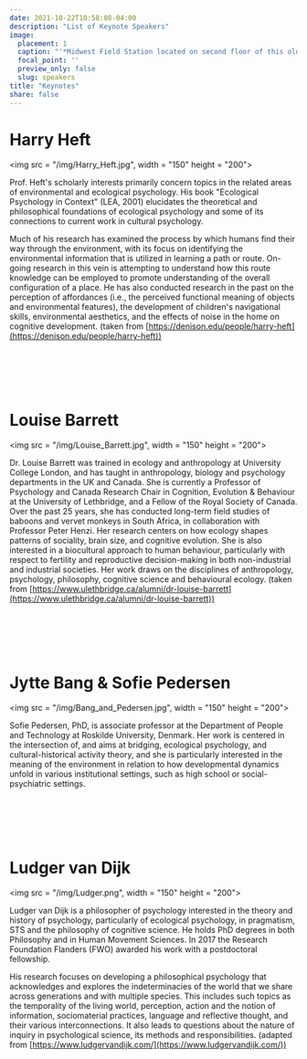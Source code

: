 ```yaml
---
date: 2021-10-22T10:58:08-04:00
description: "List of Keynote Speakers"
image:
  placement: 1
  caption: "'*Midwest Field Station located on second floor of this old Bank Building*'"
  focal_point: ''
  preview_only: false
  slug: speakers
title: "Keynotes"
share: false
---
```







# Harry Heft

<img src = "/img/Harry_Heft.jpg", width = "150" height = "200">

Prof. Heft's scholarly interests primarily concern topics in the related areas of environmental and ecological psychology. His book "Ecological Psychology in Context" (LEA, 2001) elucidates the theoretical and philosophical foundations of ecological psychology and some of its connections to current work in cultural psychology.

Much of his research has examined the process by which humans find their way through the environment, with its focus on identifying the environmental information that is utilized in learning a path or route. On-going research in this vein is attempting to understand how this route knowledge can be employed to promote understanding of the overall configuration of a place. He has also conducted research in the past on the perception of affordances (i.e., the perceived functional meaning of objects and environmental features), the development of children's navigational skills, environmental aesthetics, and the effects of noise in the home on cognitive development. (taken from [https://denison.edu/people/harry-heft](https://denison.edu/people/harry-heft))


<br><br><br><br>




# Louise Barrett

<img src = "/img/Louise_Barrett.jpg", width = "150" height = "200">


Dr. Louise Barrett was trained in ecology and anthropology at University College London, and has taught in anthropology, biology and psychology departments in the UK and Canada. She is currently a Professor of Psychology and Canada Research Chair in Cognition, Evolution & Behaviour at the University of Lethbridge, and a Fellow of the Royal Society of Canada. Over the past 25 years, she has conducted long-term field studies of baboons and vervet monkeys in South Africa, in collaboration with Professor Peter Henzi. Her research centers on how ecology shapes patterns of sociality, brain size, and cognitive evolution. She is also interested in a biocultural approach to human behaviour, particularly with respect to fertility and reproductive decision-making in both non-industrial and industrial societies. Her work draws on the disciplines of anthropology, psychology, philosophy, cognitive science and behavioural ecology. (taken from [https://www.ulethbridge.ca/alumni/dr-louise-barrett](https://www.ulethbridge.ca/alumni/dr-louise-barrett)) 

<br><br><br><br>





# Jytte Bang & Sofie Pedersen

<img src = "/img/Bang_and_Pedersen.jpg", width = "150" height = "200">

Sofie Pedersen, PhD, is associate professor at the Department of People and Technology at Roskilde University, Denmark. Her work is centered in the intersection of, and aims at bridging, ecological psychology, and cultural-historical activity theory, and she is particularly interested in the meaning of the environment in relation to how developmental dynamics unfold in various institutional settings, such as high school or social-psychiatric settings. 

<br><br><br><br>

# Ludger van Dijk

<img src = "/img/Ludger.png", width = "150" height = "200">

Ludger van Dijk is a philosopher of psychology interested in the theory and history of psychology, particularly of ecological psychology, in pragmatism, STS and the philosophy of cognitive science. He holds PhD degrees in both Philosophy and in Human Movement Sciences. In 2017 the Research Foundation Flanders (FWO) awarded his work with a postdoctoral fellowship. 

His research focuses on developing a philosophical psychology that acknowledges and explores the indeterminacies of the world that we share across generations and with multiple species. This includes such topics as the temporality of the living world, perception, action and the notion of information, sociomaterial practices, language and reflective thought, and their various interconnections. It also leads to questions about the nature of inquiry in psychological science, its methods and responsibilities. (adapted from [https://www.ludgervandijk.com/](https://www.ludgervandijk.com/))
